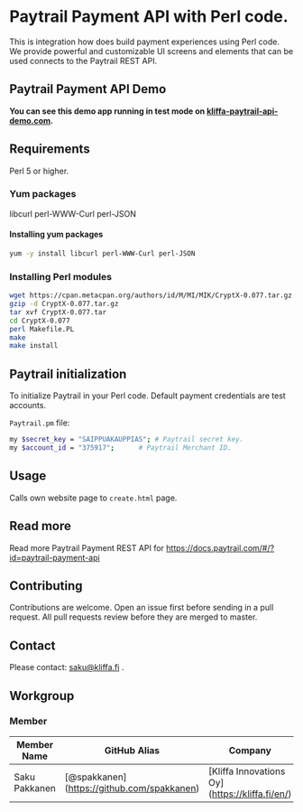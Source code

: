 # Paytrail Payment API with Perl code.
This is integration how does build payment experiences using Perl code. We provide powerful and customizable UI screens and elements that can be used connects to the Paytrail REST API.

## Paytrail Payment API Demo

**You can see this demo app running in test mode on [kliffa-paytrail-api-demo.com](https://kliffa.fi/demo/perl-paytrail-payment-api-integration/en/create.html).**

## Requirements

Perl 5 or higher.

### Yum packages

libcurl perl-WWW-Curl perl-JSON

#### Installing yum packages

```sh
yum -y install libcurl perl-WWW-Curl perl-JSON
```

### Installing Perl modules

```sh
wget https://cpan.metacpan.org/authors/id/M/MI/MIK/CryptX-0.077.tar.gz
gzip -d CryptX-0.077.tar.gz
tar xvf CryptX-0.077.tar
cd CryptX-0.077
perl Makefile.PL
make
make install
```

## Paytrail initialization

To initialize Paytrail in your Perl code. Default payment credentials are test accounts.

`Paytrail.pm` file:

```sh
my $secret_key = "SAIPPUAKAUPPIAS";	# Paytrail secret key.
my $account_id = "375917";		# Paytrail Merchant ID.
```

## Usage

Calls own website page to `create.html` page.

## Read more

Read more Paytrail Payment REST API for https://docs.paytrail.com/#/?id=paytrail-payment-api

## Contributing

Contributions are welcome. Open an issue first before sending in a pull request. All pull requests review before they are merged to master.

## Contact

Please contact: saku@kliffa.fi .

## Workgroup

### Member

| Member Name |GitHub Alias|Company| Role |
| --- | --- | --- | --- |
| Saku Pakkanen | [@spakkanen] (https://github.com/spakkanen) | [Kliffa Innovations Oy] (https://kliffa.fi/en/) | Committer |



